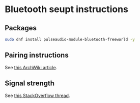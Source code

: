 # Bluetooth seupt instructions

## Packages

```sh
sudo dnf install pulseaudio-module-bluetooth-freeworld -y
```

## Pairing instructions

See [this ArchWiki article](https://wiki.archlinux.org/title/Bluetooth#Pairing).

## Signal strength

See [this StackOverflow thread](https://askubuntu.com/questions/1133129/low-signal-strength-of-bluetooth-in-ubuntu-18-04).
